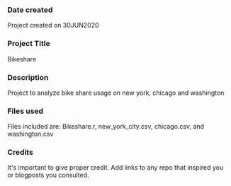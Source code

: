 ### Date created
Project created on 30JUN2020

### Project Title
Bikeshare

### Description
Project to analyze bike share usage on new york, chicago and washington

### Files used
Files included are: Bikeshare.r, new_york_city.csv, chicago.csv, and washington.csv

### Credits
It's important to give proper credit. Add links to any repo that inspired you or blogposts you consulted.
